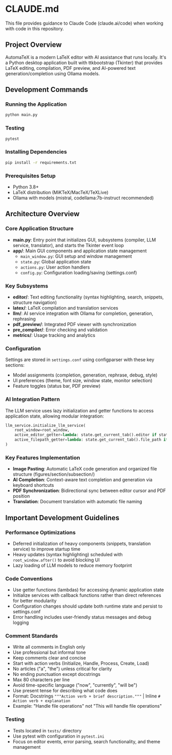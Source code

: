 # CLAUDE.md

This file provides guidance to Claude Code (claude.ai/code) when working with code in this repository.

## Project Overview

AutomaTeX is a modern LaTeX editor with AI assistance that runs locally. It's a Python desktop application built with ttkbootstrap (Tkinter) that provides LaTeX editing, compilation, PDF preview, and AI-powered text generation/completion using Ollama models.

## Development Commands

### Running the Application
```bash
python main.py
```

### Testing
```bash
pytest
```

### Installing Dependencies
```bash
pip install -r requirements.txt
```

### Prerequisites Setup
- Python 3.8+
- LaTeX distribution (MiKTeX/MacTeX/TeXLive) 
- Ollama with models (mistral, codellama:7b-instruct recommended)

## Architecture Overview

### Core Application Structure
- **main.py**: Entry point that initializes GUI, subsystems (compiler, LLM service, translator), and starts the Tkinter event loop
- **app/**: Main GUI components and application state management
  - `main_window.py`: GUI setup and window management
  - `state.py`: Global application state
  - `actions.py`: User action handlers
  - `config.py`: Configuration loading/saving (settings.conf)

### Key Subsystems
- **editor/**: Text editing functionality (syntax highlighting, search, snippets, structure navigation)
- **latex/**: LaTeX compilation and translation services
- **llm/**: AI service integration with Ollama for completion, generation, rephrasing
- **pdf_preview/**: Integrated PDF viewer with synchronization
- **pre_compiler/**: Error checking and validation
- **metrics/**: Usage tracking and analytics

### Configuration
Settings are stored in `settings.conf` using configparser with these key sections:
- Model assignments (completion, generation, rephrase, debug, style)
- UI preferences (theme, font size, window state, monitor selection)
- Feature toggles (status bar, PDF preview)

### AI Integration Pattern
The LLM service uses lazy initialization and getter functions to access application state, allowing modular integration:
```python
llm_service.initialize_llm_service(
    root_window=root_window,
    active_editor_getter=lambda: state.get_current_tab().editor if state.get_current_tab() else None,
    active_filepath_getter=lambda: state.get_current_tab().file_path if state.get_current_tab() else None
)
```

### Key Features Implementation
- **Image Pasting**: Automatic LaTeX code generation and organized file structure (figures/section/subsection/)
- **AI Completion**: Context-aware text completion and generation via keyboard shortcuts
- **PDF Synchronization**: Bidirectional sync between editor cursor and PDF position
- **Translation**: Document translation with automatic file naming

## Important Development Guidelines

### Performance Optimizations
- Deferred initialization of heavy components (snippets, translation service) to improve startup time
- Heavy updates (syntax highlighting) scheduled with `root_window.after()` to avoid blocking UI
- Lazy loading of LLM models to reduce memory footprint

### Code Conventions
- Use getter functions (lambdas) for accessing dynamic application state
- Initialize services with callback functions rather than direct references for better modularity
- Configuration changes should update both runtime state and persist to settings.conf
- Error handling includes user-friendly status messages and debug logging

### Comment Standards
- Write all comments in English only
- Use professional but informal tone
- Keep comments clear and concise
- Start with action verbs (Initialize, Handle, Process, Create, Load)
- No articles ("a", "the") unless critical for clarity
- No ending punctuation except docstrings
- Max 80 characters per line
- Avoid time-specific language ("now", "currently", "will be")
- Use present tense for describing what code does
- Format: Docstrings `"""Action verb + brief description."""` | Inline `# Action verb + explanation`
- Example: "Handle file operations" not "This will handle file operations"

### Testing
- Tests located in `tests/` directory
- Use pytest with configuration in `pytest.ini`
- Focus on editor events, error parsing, search functionality, and theme management